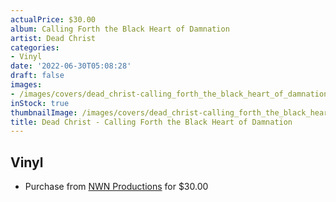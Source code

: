 ```yaml
---
actualPrice: $30.00
album: Calling Forth the Black Heart of Damnation
artist: Dead Christ
categories:
- Vinyl
date: '2022-06-30T05:08:28'
draft: false
images:
- /images/covers/dead_christ-calling_forth_the_black_heart_of_damnation.png
inStock: true
thumbnailImage: /images/covers/dead_christ-calling_forth_the_black_heart_of_damnation-thumb.png
title: Dead Christ - Calling Forth the Black Heart of Damnation
---
```


## Vinyl
* Purchase from [NWN Productions](http://shop.nwnprod.com/index.php?route=product/product&path=75&product_id=25023&sort=pd.name&order=ASC) for $30.00
